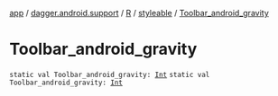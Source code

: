 [app](../../../index.md) / [dagger.android.support](../../index.md) / [R](../index.md) / [styleable](index.md) / [Toolbar_android_gravity](./-toolbar_android_gravity.md)

# Toolbar_android_gravity

`static val Toolbar_android_gravity: `[`Int`](https://kotlinlang.org/api/latest/jvm/stdlib/kotlin/-int/index.html)
`static val Toolbar_android_gravity: `[`Int`](https://kotlinlang.org/api/latest/jvm/stdlib/kotlin/-int/index.html)